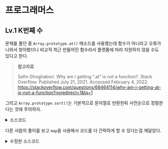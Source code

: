 # 프로그래머스

## Lv.1 K번째 수

문제를 풀던 중 `Array.prototype.at()` 메소드를 사용했는데 함수가 아니라고 오류가 나와서 찾아봤더니 비교적 최근 만들어진 함수라서 플랫폼에 따라 지원하지 않을 수도 있다고 한다.

> **참고자료**
>
> Safin Ghoghabori. Why am I getting “.at” is not a function?. Stack Overflow. Published July 21, 2021. Accessed February 4, 2022. https://stackoverflow.com/questions/68464114/why-am-i-getting-at-is-not-a-function?noredirect=1&lq=1

그리고 `Array.prototype.sort()`는 기본적으로 문자열로 반환한뒤 사전순으로 정렬한다는 것에 주의하자.

<details><summary>소스코드</summary>

```js
function runCommand(array, i, j, k) {
    return array.slice(i-1, j).sort((a, b) => a - b)[k-1];
}

function solution(array, commands) {
    let answer = [];
    for(const command of commands) {
        answer.push(runCommand(array, ...command));
    }
    return answer;
}
```

</details>

다른 사람의 풀이를 보고 `map`을 사용해서 코드를 더 간략하게 할 수 있다는걸 깨달았다.

<details><summary>수정한 소스코드</summary>

```js
function runCommand(array, i, j, k) {
    return array.slice(i-1, j).sort((a, b) => a - b)[k-1];
}

function solution(array, commands) {
    return commands.map(command => runCommand(array, ...command));
}
```

</details>
